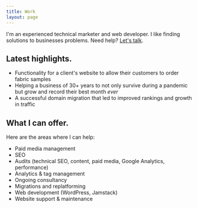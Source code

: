 ```yaml
---
title: Work
layout: page
---
```


I'm an experienced technical marketer and web developer. I like finding solutions to businesses problems. Need help? [Let's talk](/contact).

## Latest highlights.

* Functionality for a client's website to allow their customers to order fabric samples
* Helping a business of 30+ years to not only survive during a pandemic but grow and record their best month *ever*
* A successful domain migration that led to improved rankings and growth in traffic

## What I can offer.
Here are the areas where I can help:

* Paid media management
* SEO
* Audits (technical SEO, content, paid media, Google Analytics, performance)
* Analytics & tag management
* Ongoing consultancy
* Migrations and replatforming
* Web development (WordPress, Jamstack)
* Website support & maintenance
